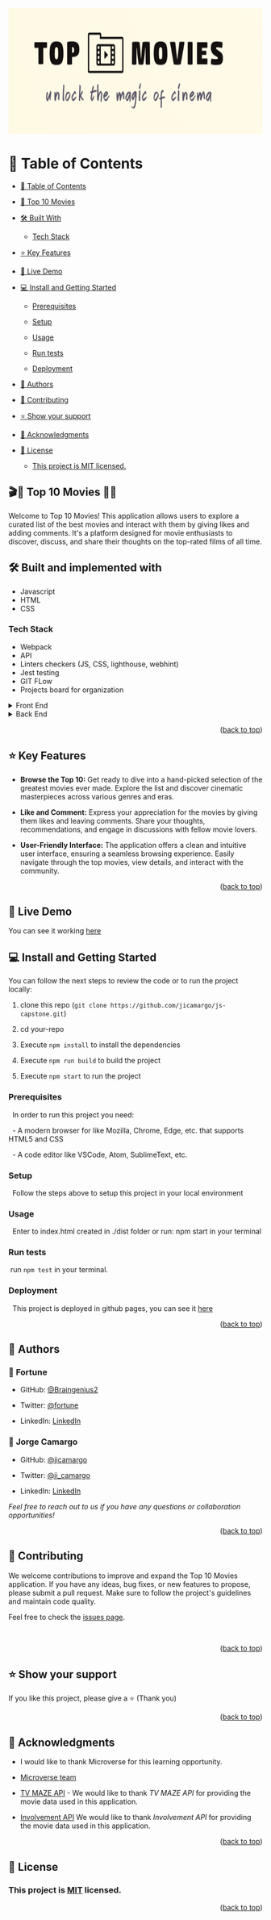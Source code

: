 <a name="readme-top"></a>

<div align="center">

  <img src="./src/images/top-movies-logo.png" alt="Top 10 Movies" width="auto" height="250">

</div>

<!-- TABLE OF CONTENTS -->

# 📗 Table of Contents


- [📗 Table of Contents](#-table-of-contents)

- [🎥 Top 10 Movies ](#description)

- [🛠 Built With ](#built-with)

  - [Tech Stack](#tech-stack)

- [⭐️ Key Features ](#️key-features)

- [🚀 Live Demo](#live-demo)

- [💻 Install and Getting Started ](#-getting-started-)

  - [Prerequisites](#prerequisites)

  - [Setup](#setup)

  - [Usage](#usage)

  - [Run tests](#run-tests)

  - [Deployment](#deployment)

- [👥 Authors ](#-authors-)

- [🤝 Contributing ](#-contributing-)

- [⭐️ Show your support ](#️-show-your-support-)

- [🙏 Acknowledgments ](#-acknowledgments-)

- [📝 License ](#-license-)

  - [This project is MIT licensed.](#this-project-is-mit-licensed)

<!-- PROJECT DESCRIPTION -->

  

## 🎬🌟 Top 10 Movies 🌟🎥<a name="description"></a>

  

Welcome to Top 10 Movies! This application allows users to explore a curated list of the best movies and interact with them by giving likes and adding comments. It's a platform designed for movie enthusiasts to discover, discuss, and share their thoughts on the top-rated films of all time.

  

## 🛠 Built and implemented with <a name="built-with"></a>

- Javascript
- HTML
- CSS

### Tech Stack <a name="tech-stack"></a>

- Webpack
- API
- Linters checkers (JS, CSS, lighthouse, webhint)
- Jest testing
- GIT FLow
- Projects board for organization
  
<details>
  <summary>Front End</summary>
  <ul>
    <li>- HTML</li>
    <li>- JAVASCRIPT</li>
    <li>- CSS</li>
  </ul>
</details>

<details>
  <summary>Back End</summary>
  <ul>
    <li>- TV MAZE API to extract the Movies info</li>
    <li>- Involvement API to save comments and likes</li>
  </ul>
</details>

<p align="right">(<a href="#readme-top">back to top</a>)</p>

## ⭐️ Key Features <a name="key-features"></a>

- **Browse the Top 10:** Get ready to dive into a hand-picked selection of the greatest movies ever made. Explore the list and discover cinematic masterpieces across various genres and eras.
  
- **Like and Comment:** Express your appreciation for the movies by giving them likes and leaving comments. Share your thoughts, recommendations, and engage in discussions with fellow movie lovers.

- **User-Friendly Interface:** The application offers a clean and intuitive user interface, ensuring a seamless browsing experience. Easily navigate through the top movies, view details, and interact with the community.

<p align="right">(<a href="#readme-top">back to top</a>)</p>

## 🚀 Live Demo <a name="live-demo"></a>

  You can see it working [here](https://jicamargo.github.io/js-capstone/)

<!-- GETTING STARTED -->
## 💻 Install and Getting Started <a name="getting-started"></a>

You can follow the next steps to review the code or to run the project locally:

1. clone this repo (`git clone https://github.com/jicamargo/js-capstone.git`)

2. cd your-repo

3. Execute `npm install` to install the dependencies

4. Execute `npm run build` to build the project

5. Execute `npm start` to run the project

### Prerequisites

  In order to run this project you need:

  - A modern browser for like Mozilla, Chrome, Edge, etc. that supports HTML5 and CSS

  - A code editor like VSCode, Atom, SublimeText, etc.

### Setup

  Follow the steps above to setup this project in your local environment

### Usage

  Enter to index.html created in ./dist folder or run: npm start in your terminal
  
### Run tests

  run `npm test` in your terminal.

### Deployment

  This project is deployed in github pages, you can see it [here](https://jicamargo.github.io/js-capstone/)


<p align="right">(<a href="#readme-top">back to top</a>)</p>
 
<!-- AUTHORS -->

## 👥 Authors <a name="authors"></a>


### 👤 **Fortune**

  - GitHub: [@Braingenius2](https://github.com/Braingenius2)

  - Twitter: [@fortune](https://twitter.com/fortune)

  - LinkedIn: [LinkedIn](https://linkedin.com/in/fortune)



### 👤 **Jorge Camargo**  

  - GitHub: [@jicamargo](https://github.com/jicamargo)

  - Twitter: [@ji_camargo](https://twitter.com/ji_camargo)

  - LinkedIn: [LinkedIn](https://linkedin.com/in/jorgecamargog)

  _Feel free to reach out to us if you have any questions or collaboration opportunities!_


<p align="right">(<a href="#readme-top">back to top</a>)</p>

<!-- CONTRIBUTING -->

## 🤝 Contributing <a name="contributing"></a>

 
We welcome contributions to improve and expand the Top 10 Movies application. If you have any ideas, bug fixes, or new features to propose, please submit a pull request. Make sure to follow the project's guidelines and maintain code quality.

Feel free to check the [issues page](../../issues/).

  <p align="right">(<a href="#readme-top">back to top</a>)</p>

  

<!-- SUPPORT -->

## ⭐️ Show your support <a name="support"></a>

 
If you like this project, please give a ⭐️ (Thank you)

<p align="right">(<a href="#readme-top">back to top</a>)</p>

<!-- ACKNOWLEDGEMENTS -->

  

## 🙏 Acknowledgments <a name="acknowledgements"></a>

  

- I would like to thank Microverse for this learning opportunity.

- [Microverse team](https://microverse.org/)

- [TV MAZE API](https://www.tvmaze.com/api) - We would like to thank *TV MAZE API* for providing the movie data used in this application.

- [Involvement API](https://microverse.notion.site/Involvement-API-869e60b5ad104603aa6db59e08150270) We would like to thank *Involvement API* for providing the movie data used in this application.

<p align="right">(<a href="#readme-top">back to top</a>)</p>

  

## 📝 License <a name="license"></a>


### This project is [MIT](./LICENSE) licensed.
  

<p align="right">(<a href="#readme-top">back to top</a>)</p>